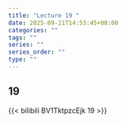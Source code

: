 ```yaml
---
title: "Lecture 19 "
date: 2025-09-21T14:53:45+08:00
categories: ""
tags: ""
series: ""
series_order: ""
type: ""
---
```


## 19 

{{< bilibili BV1TktpzcEjk 19 >}}


